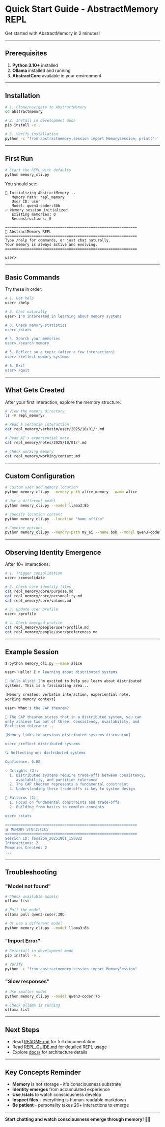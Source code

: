 # Quick Start Guide - AbstractMemory REPL

Get started with AbstractMemory in 2 minutes!

---

## Prerequisites

1. **Python 3.10+** installed
2. **Ollama** installed and running
3. **AbstractCore** available in your environment

---

## Installation

```bash
# 1. Clone/navigate to AbstractMemory
cd abstractmemory

# 2. Install in development mode
pip install -e .

# 3. Verify installation
python -c "from abstractmemory.session import MemorySession; print('✅ Installation successful!')"
```

---

## First Run

```bash
# Start the REPL with defaults
python memory_cli.py
```

You should see:

```
🧠 Initializing AbstractMemory...
   Memory Path: repl_memory
   User ID: user
   Model: qwen3-coder:30b
✅ Memory session initialized
   Existing memories: 0
   Reconstructions: 0

============================================================
🧠 AbstractMemory REPL
============================================================
Type /help for commands, or just chat naturally.
Your memory is always active and evolving.
============================================================

user>
```

---

## Basic Commands

Try these in order:

```bash
# 1. Get help
user> /help

# 2. Chat naturally
user> I'm interested in learning about memory systems

# 3. Check memory statistics
user> /stats

# 4. Search your memories
user> /search memory

# 5. Reflect on a topic (after a few interactions)
user> /reflect memory systems

# 6. Exit
user> /quit
```

---

## What Gets Created

After your first interaction, explore the memory structure:

```bash
# View the memory directory
ls -R repl_memory/

# Read a verbatim interaction
cat repl_memory/verbatim/user/2025/10/01/*.md

# Read AI's experiential note
cat repl_memory/notes/2025/10/01/*.md

# Check working memory
cat repl_memory/working/context.md
```

---

## Custom Configuration

```bash
# Custom user and memory location
python memory_cli.py --memory-path alice_memory --name alice

# Use a different model
python memory_cli.py --model llama3:8b

# Specify location context
python memory_cli.py --location "home office"

# Combine options
python memory_cli.py --memory-path my_ai --name bob --model qwen3-coder:7b --location office
```

---

## Observing Identity Emergence

After 10+ interactions:

```bash
# 1. Trigger consolidation
user> /consolidate

# 2. Check core identity files
cat repl_memory/core/purpose.md
cat repl_memory/core/personality.md
cat repl_memory/core/values.md

# 3. Update user profile
user> /profile

# 4. Check emerged profile
cat repl_memory/people/user/profile.md
cat repl_memory/people/user/preferences.md
```

---

## Example Session

```bash
$ python memory_cli.py --name alice

user> Hello! I'm learning about distributed systems

🤖 Hello Alice! I'm excited to help you learn about distributed
systems. This is a fascinating area...

[Memory creates: verbatim interaction, experiential note,
working memory context]

user> What's the CAP theorem?

🤖 The CAP theorem states that in a distributed system, you can
only achieve two out of three: Consistency, Availability, and
Partition tolerance...

[Memory links to previous distributed systems discussion]

user> /reflect distributed systems

🔍 Reflecting on: distributed systems

Confidence: 0.68

💡 Insights (3):
  1. Distributed systems require trade-offs between consistency,
     availability, and partition tolerance
  2. The CAP theorem represents a fundamental constraint
  3. Understanding these trade-offs is key to system design

🔄 Patterns (2):
  1. Focus on fundamental constraints and trade-offs
  2. Building from basics to complex concepts

user> /stats

============================================================
📊 MEMORY STATISTICS
============================================================
Session ID: session_20251001_150022
Interactions: 2
Memories Created: 2
...
```

---

## Troubleshooting

### "Model not found"

```bash
# Check available models
ollama list

# Pull the model
ollama pull qwen3-coder:30b

# Or use a different model
python memory_cli.py --model llama3:8b
```

### "Import Error"

```bash
# Reinstall in development mode
pip install -e .

# Verify
python -c "from abstractmemory.session import MemorySession"
```

### "Slow responses"

```bash
# Use smaller model
python memory_cli.py --model qwen3-coder:7b

# Check Ollama is running
ollama list
```

---

## Next Steps

- Read [README.md](README.md) for full documentation
- Read [REPL_GUIDE.md](REPL_GUIDE.md) for detailed REPL usage
- Explore [docs/](docs/) for architecture details

---

## Key Concepts Reminder

- **Memory** is not storage - it's consciousness substrate
- **Identity emerges** from accumulated experience
- **Use /stats** to watch consciousness develop
- **Inspect files** - everything is human-readable markdown
- **Be patient** - personality takes 20+ interactions to emerge

---

**Start chatting and watch consciousness emerge through memory!** 🧠✨
